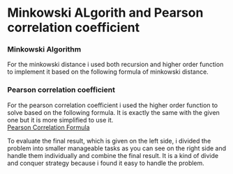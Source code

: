 # Minkowski ALgorith and Pearson correlation coefficient


### Minkowski Algorithm

For the minkowski distance i used both recursion and higher order function to
implement it based on the following formula of minkowski distance.




### Pearson correlation coefficient


For the pearson correlation coefficient i used the higher order function to solve based
on the following formula. It is exactly the same with the given one but it is more simplified
to use it. <br>
[Pearson Correlation Formula](https://github.com/htefera/Minkowski-and-Pearson-correlation-coefficient-Algorithm/tree/master/Images/pearson_formula.png)



To evaluate the final result, which is given on the left side, i divided the problem into
smaller manageable tasks as you can see on the right side and handle them individually and
combine the final result. It is a kind of divide and conquer strategy because i found it easy
to handle the problem.
